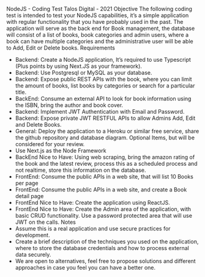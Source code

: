 NodeJS - Coding Test
Talos Digital - 2021
Objective
The following coding test is intended to test your NodeJS capabilities, it’s a simple application
with regular functionality that you have probably used in the past.
The application will serve as the back end for Book management, the database will consist of a
list of books, book categories and admin users, where a book can have multiple categories
and the administrative user will be able to Add, Edit or Delete books.
Requirements
- Backend: Create a NodeJS application, It’s required to use Typescript (Plus points by
using Next.JS as your framework).
- Backend: Use Postgresql or MySQL as your database.
- Backend: Expose public REST APIs with the book, where you can limit the amount of
books, list books by categories or search for a particular title.
- BackEnd: Consume an external API to look for book information using the ISBN, bring
the author and book cover.
- Backend: Implement JWT Authentication with Email and Password.
- Backend: Expose private JWT RESTFUL APIs to allow Admins Add, Edit and Delete
Books.
- General: Deploy the application to a Heroku or similar free service, share the github
repository and database diagram.
Optional Items, but will be considered for your review.
- Use Next.js as the Node Framework
- BackEnd Nice to Have: Using web scraping, bring the amazon rating of the book and
the latest review, process this as a scheduled process and not realtime, store this
information on the database.
- FrontEnd: Consume the public APIs in a web site, that will list 10 Books per page
- FrontEnd: Consume the public APIs in a web site, and create a Book detail page
- FrontEnd Nice to Have: Create the application using ReactJS.
- FrontEnd Nice to Have: Create the Admin area of the application, with basic CRUD
functionality. Use a password protected area that will use JWT on the calls.
Notes
- Assume this is a real application and use secure practices for development.
- Create a brief description of the techniques you used on the application, where to store
the database credentials and how to process external data securely.
- We are open to alternatives, feel free to propose solutions and different approaches in
case you feel you can have a better one.